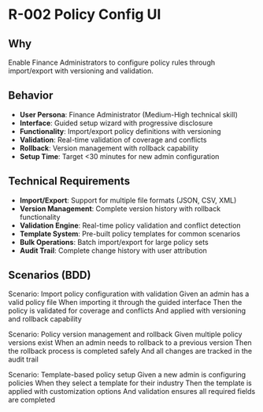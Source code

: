 # R-002 Policy Config UI

## Why
Enable Finance Administrators to configure policy rules through import/export with versioning and validation.

## Behavior
- **User Persona**: Finance Administrator (Medium-High technical skill)
- **Interface**: Guided setup wizard with progressive disclosure
- **Functionality**: Import/export policy definitions with versioning
- **Validation**: Real-time validation of coverage and conflicts
- **Rollback**: Version management with rollback capability
- **Setup Time**: Target <30 minutes for new admin configuration

## Technical Requirements
- **Import/Export**: Support for multiple file formats (JSON, CSV, XML)
- **Version Management**: Complete version history with rollback functionality
- **Validation Engine**: Real-time policy validation and conflict detection
- **Template System**: Pre-built policy templates for common scenarios
- **Bulk Operations**: Batch import/export for large policy sets
- **Audit Trail**: Complete change history with user attribution

## Scenarios (BDD)
Scenario: Import policy configuration with validation
Given an admin has a valid policy file
When importing it through the guided interface
Then the policy is validated for coverage and conflicts
And applied with versioning and rollback capability

Scenario: Policy version management and rollback
Given multiple policy versions exist
When an admin needs to rollback to a previous version
Then the rollback process is completed safely
And all changes are tracked in the audit trail

Scenario: Template-based policy setup
Given a new admin is configuring policies
When they select a template for their industry
Then the template is applied with customization options
And validation ensures all required fields are completed
